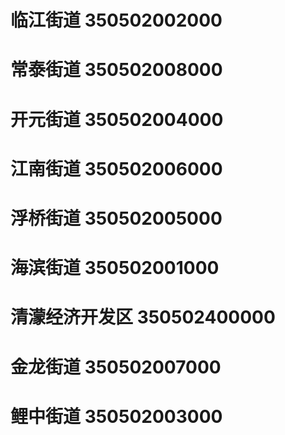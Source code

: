 # 临江街道 350502002000
# 常泰街道 350502008000
# 开元街道 350502004000
# 江南街道 350502006000
# 浮桥街道 350502005000
# 海滨街道 350502001000
# 清濛经济开发区 350502400000
# 金龙街道 350502007000
# 鲤中街道 350502003000
